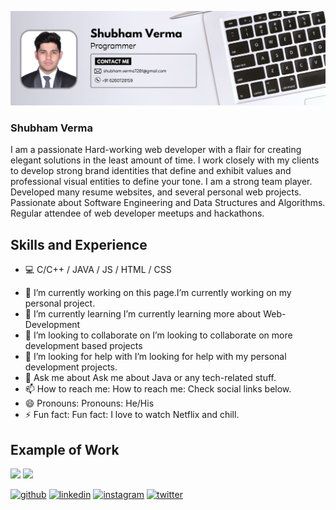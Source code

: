 ![](https://github.com/keys7/keys7/blob/main/white%20modern%20businessman%20programmer%20LinkedIn%20banner.png)

### Shubham Verma
I am a passionate Hard-working web developer with a flair for
creating elegant solutions in the least amount of time. I work
closely with my clients to develop strong brand identities that
define and exhibit values and professional visual entities to
define your tone. I am a strong team player. Developed many
resume websites, and several personal web projects. Passionate
about Software Engineering and Data Structures and
Algorithms. Regular attendee of web developer meetups and
hackathons.

## Skills and Experience

* 💻 C/C++ / JAVA / JS / HTML / CSS

- 🔭 I’m currently working on this page.I’m currently working on my personal project.  
- 🌱 I’m currently learning I’m currently learning more about Web-Development   
- 👯 I’m looking to collaborate on I’m looking to collaborate on more development based projects  
- 🤔 I’m looking for help with I’m looking for help with my personal development projects. 
- 💬 Ask me about Ask me about Java or any tech-related stuff.  
- 📫 How to reach me: How to reach me: Check social links below.  
- 😄 Pronouns: Pronouns: He/His  
- ⚡ Fun fact: Fun fact: I love to watch Netflix and chill. 


## Example of Work
<img src= "https://github.com/keys7/keys7/blob/main/learn_how_code.gif" width = "250"/>
<img src= "https://github.com/keys7/keys7/blob/main/TradePreNew_giff.gif" width = "250"/>

[<img src='https://cdn.jsdelivr.net/npm/simple-icons@3.0.1/icons/github.svg' alt='github' height='40'>](https://github.com/https://github.com/keys7)  [<img src='https://cdn.jsdelivr.net/npm/simple-icons@3.0.1/icons/linkedin.svg' alt='linkedin' height='40'>](https://www.linkedin.com/in/https://www.linkedin.com/in/shubham-verma-84a5b1229//)  [<img src='https://cdn.jsdelivr.net/npm/simple-icons@3.0.1/icons/instagram.svg' alt='instagram' height='40'>](https://www.instagram.com/https://www.instagram.com/_keys._//)  [<img src='https://cdn.jsdelivr.net/npm/simple-icons@3.0.1/icons/twitter.svg' alt='twitter' height='40'>](https://twitter.com/https://twitter.com/keys__7)  

